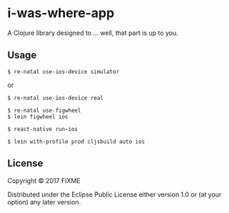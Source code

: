 # i-was-where-app

A Clojure library designed to ... well, that part is up to you.

## Usage

    $ re-natal use-ios-device simulator

or

    $ re-natal use-ios-device real

    $ re-natal use-figwheel
    $ lein figwheel ios

    $ react-native run-ios
    
    $ lein with-profile prod cljsbuild auto ios

## License

Copyright © 2017 FIXME

Distributed under the Eclipse Public License either version 1.0 or (at
your option) any later version.
